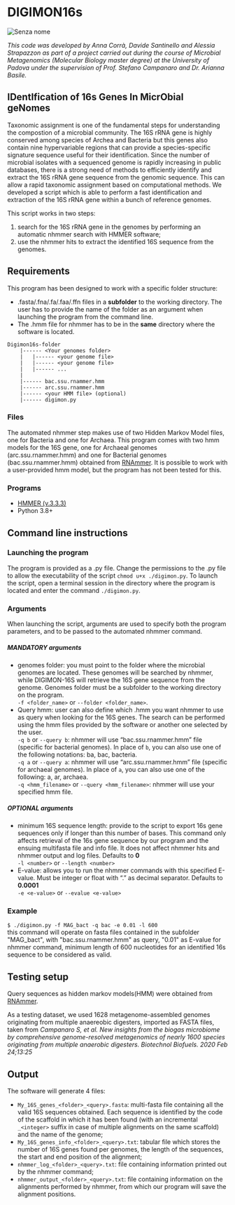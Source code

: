 # DIGIMON16s    
![Senza nome](https://user-images.githubusercontent.com/84088778/118647347-89103f00-b7e1-11eb-87cf-248cc7abf5db.png)

*This code was developed by Anna Corrà, Davide Santinello and Alessia Strapazzon as part of a project carried out during the course of Microbial Metagenomics 
(Molecular Biology master degree) at the University of Padova under the supervision of Prof. Stefano Campanaro and Dr. Arianna Basile.*

## IDentIfication of 16s Genes In MicrObial geNomes

Taxonomic assignment is one of the fundamental steps for understanding the compostion of a microbial community.
The 16S rRNA gene is highly conserved among species of Archea and Bacteria but this genes also contain nine hypervariable regions that can provide a species-specific signature sequence useful for their identification.
Since the number of microbial isolates with a sequenced genome is rapidly increasing in public databases, there is a strong need of methods to efficiently identify and extract the 16S rRNA gene sequence from the genomic sequence. This can allow a rapid taxonomic assignment based on computational methods.
We developed a script which is able to perform a fast identification and extraction of the 16S rRNA gene within a bunch of reference genomes.

This script works in two steps:
1. search for the 16S rRNA gene in the genomes by performing an automatic nhmmer search with HMMER software;
2. use the nhmmer hits to extract the identified 16S sequence from the genomes.

## Requirements
This program has been designed to work with a specific folder structure:
- .fasta/.fna/.fa/.faa/.ffn files in a **subfolder** to the working directory. The user has to provide the name of the folder as an argument when launching the program from the command line.
- The .hmm file for nhmmer has to be in the **same** directory where the software is located.
```
Digimon16s-folder
	|------ <Your genomes folder>
	|	|------ <your genome file>
	|	|------ <your genome file>
	|	|------ ...
	|
	|------ bac.ssu.rnammer.hmm
	|------ arc.ssu.rnammer.hmm
	|------ <your HMM file> (optional)
	|------ digimon.py
```

### Files
The automated nhmmer step makes use of two Hidden Markov Model files, one for Bacteria and one for Archaea.
This program comes with two hmm models for the 16S gene, one for Archaeal genomes (arc.ssu.rnammer.hmm) and one for Bacterial genomes (bac.ssu.rnammer.hmm) obtained from [RNAmmer](http://www.cbs.dtu.dk/services/RNAmmer/). It is possible to work with a user-provided hmm model, but the program has not been tested for this.

### Programs
- [HMMER (v.3.3.3)](http://hmmer.org/)
- Python 3.8+

## Command line instructions
### Launching the program
The program is provided as a .py file. Change the permissions to the .py file to allow the executability of the script `chmod u+x ./digimon.py`.
To launch the script, open a terminal session in the directory where the program is located and enter the command `./digimon.py`.
### Arguments
When launching the script, arguments are used to specify both the program parameters, and to be passed to the automated nhmmer command.
##### MANDATORY arguments
- genomes folder: you must point to the folder where the microbial genomes are located. These genomes will be searched by nhmmer, while DIGIMON-16S will retrieve the 16S gene sequence from the genome. Genomes folder must be a subfolder to the working directory on the program.\
`-f <folder_name>` or `--folder <folder_name>`.
- Query hmm: user can also define which .hmm you want nhmmer to use as query when looking for the 16S genes. The search can be performed using the hmm files provided by the software or another one selected by the user.\
	`-q b` or `--query b`: nhmmer will use “bac.ssu.rnammer.hmm” file (specific for bacterial genomes). In place of `b`, you can also use one of the following notations: ba, bac, bacteria.\
	`-q a` or `--query a`: nhmmer will use “arc.ssu.rnammer.hmm” file (specific for archaeal genomes). In place of `a`, you can also use one of the following: a, ar, archaea.\
	`-q <hmm_filename>` or `--query <hmm_filename>`: nhmmer will use your specified hmm file.
    
##### OPTIONAL arguments
- minimum 16S sequence length: provide to the script to export 16s gene sequences only if longer than this number of bases. This command only affects retrieval of the 16s gene sequence by our program and the ensuing multifasta file and info file. It does not affect nhmmer hits and nhmmer output and log files. Defaults to **0**\
`-l <number>` or `--length <number>`
- E-value: allows you to run the nhmmer commands with this specified E-value. Must be integer or float with “.” as decimal separator. Defaults to **0.0001**\
`-e <e-value>` or `--evalue <e-value>`

### Example
`$ ./digimon.py -f MAG_bact -q bac -e 0.01 -l 600` \
this command will operate on fasta files contained in the subfolder "MAG_bact", with "bac.ssu.rnammer.hmm" as query, "0.01" as E-value for nhmmer command, minimum length of 600 nucleotides for an identified 16s sequence to be considered as valid.
	
## Testing setup
Query sequences as hidden markov models(HMM) were obtained from [RNAmmer](http://www.cbs.dtu.dk/services/RNAmmer/).

As a testing dataset, we used 1628 metagenome-assembled genomes originating from multiple anaereobic digesters, imported as FASTA files, taken from _Campanaro S, et al. New insights from the biogas microbiome by comprehensive genome-resolved metagenomics of nearly 1600 species originating from multiple anaerobic digesters. Biotechnol Biofuels. 2020 Feb 24;13:25_

## Output
The software will generate 4 files:
- `My_16S_genes_<folder>_<query>.fasta`: multi-fasta file containing all the valid 16S sequences obtained. Each sequence is identified by the code of the scaffold in which it has been found (with an incremental `_<integer>` suffix in case of multiple alignments on the same scaffold) and the name of the genome;
- `My_16S_genes_info_<folder>_<query>.txt`: tabular file which stores the number of 16S genes found per genomes, the length of the sequences, the start and end position of the alignment; 
- `nhmmer_log_<folder>_<query>.txt`: file containing information printed out by the nhmmer command;
- `nhmmer_output_<folder>_<query>.txt`: file containing information on the alignments performed by nhmmer, from which our program will save the alignment positions. 
